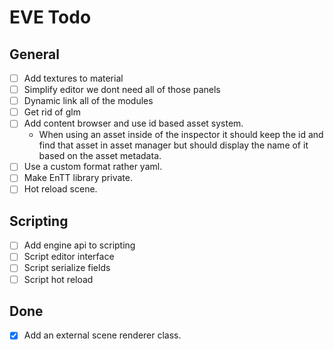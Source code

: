 # EVE Todo

## General
- [ ] Add textures to material
- [ ] Simplify editor we dont need all of those panels
- [ ] Dynamic link all of the modules
- [ ] Get rid of glm
- [ ] Add content browser and use id based asset system.
    - When using an asset inside of the inspector it should keep the id and find that asset in asset manager
    but should display the name of it based on the asset metadata.
- [ ] Use a custom format rather yaml.
- [ ] Make EnTT library private.
- [ ] Hot reload scene.

## Scripting
- [ ] Add engine api to scripting
- [ ] Script editor interface
- [ ] Script serialize fields
- [ ] Script hot reload

## Done
- [x] Add an external scene renderer class.
